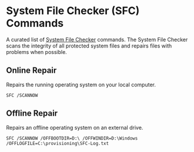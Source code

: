 # System File Checker (SFC) Commands

A curated list of [System File Checker](https://docs.microsoft.com/windows/win32/wfp/system-file-checker) commands.
The System File Checker scans the integrity of all protected system files and repairs files with problems when possible.

## Online Repair

Repairs the running operating system on your local computer.

```shell
SFC /SCANNOW
```

## Offline Repair

Repairs an offline operating system on an external drive.

```shell
SFC /SCANNOW /OFFBOOTDIR=D:\ /OFFWINDIR=D:\Windows /OFFLOGFILE=C:\provisioning\SFC-Log.txt
```